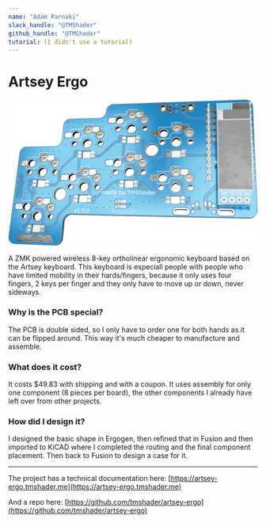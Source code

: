 ```yaml
---
name: "Adam Parnaki"
slack_handle: "@TMShader"
github_handle: "@TMShader"
tutorial: (I didn't use a tutorial)
---
```


# Artsey Ergo

<p align="center">
<img src="src/_image.png" alt="Artsey Ergo PCB" width="600px" height="auto">
</p>

A ZMK powered wireless 8-key ortholinear ergonomic keyboard based on the Artsey keyboard.
This keyboard is especiall people with people who have limited mobility in their hards/fingers,
because it only uses four fingers, 2 keys per finger and they only have to move up or down,
never sideways.



### Why is the PCB special?

The PCB is double sided, so I only have to order one for both hands as it can be flipped around.
This way it's much cheaper to manufacture and assemble.



### What does it cost?

It costs $49.83 with shipping and with a coupon. It uses assembly for only one component
(8 pieces per board), the other components I already have left over from other projects.



### How did I design it?

I designed the basic shape in Ergogen, then refined that in Fusion and then imported to KiCAD
where I completed the routing and the final component placement. Then back to Fusion to design
a case for it.

---

The project has a technical documentation here: [https://artsey-ergo.tmshader.me](https://artsey-ergo.tmshader.me)

And a repo here: [https://github.com/tmshader/artsey-ergo](https://github.com/tmshader/artsey-ergo)